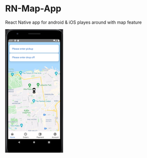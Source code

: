 # RN-Map-App

React Native app for android & iOS playes around with map feature

<img src="/images/1.png" height=400 />
